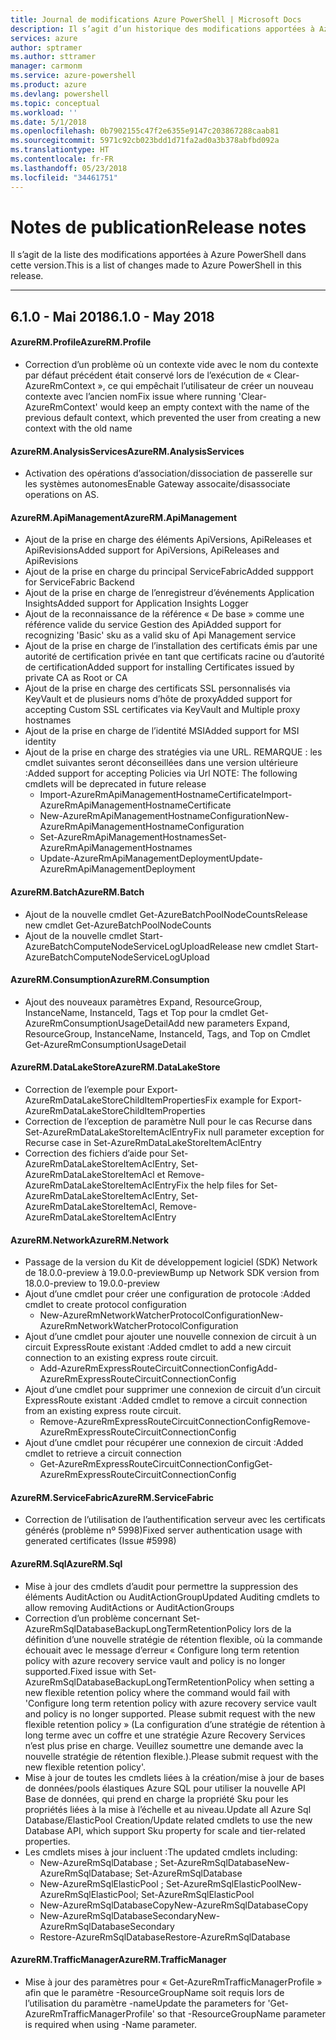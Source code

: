 ```yaml
---
title: Journal de modifications Azure PowerShell | Microsoft Docs
description: Il s’agit d’un historique des modifications apportées à Azure PowerShell dans la dernière version.
services: azure
author: sptramer
ms.author: sttramer
manager: carmonm
ms.service: azure-powershell
ms.product: azure
ms.devlang: powershell
ms.topic: conceptual
ms.workload: ''
ms.date: 5/1/2018
ms.openlocfilehash: 0b7902155c47f2e6355e9147c203867288caab81
ms.sourcegitcommit: 5971c92cb023bdd1d71fa2ad0a3b378abfbd092a
ms.translationtype: HT
ms.contentlocale: fr-FR
ms.lasthandoff: 05/23/2018
ms.locfileid: "34461751"
---
```

# <a name="release-notes"></a><span data-ttu-id="ed5c4-103">Notes de publication</span><span class="sxs-lookup"><span data-stu-id="ed5c4-103">Release notes</span></span>

<span data-ttu-id="ed5c4-104">Il s’agit de la liste des modifications apportées à Azure PowerShell dans cette version.</span><span class="sxs-lookup"><span data-stu-id="ed5c4-104">This is a list of changes made to Azure PowerShell in this release.</span></span>

---
## <a name="610---may-2018"></a><span data-ttu-id="ed5c4-105">6.1.0 - Mai 2018</span><span class="sxs-lookup"><span data-stu-id="ed5c4-105">6.1.0 - May 2018</span></span>
#### <a name="azurermprofile"></a><span data-ttu-id="ed5c4-106">AzureRM.Profile</span><span class="sxs-lookup"><span data-stu-id="ed5c4-106">AzureRM.Profile</span></span>
* <span data-ttu-id="ed5c4-107">Correction d’un problème où un contexte vide avec le nom du contexte par défaut précédent était conservé lors de l’exécution de « Clear-AzureRmContext », ce qui empêchait l’utilisateur de créer un nouveau contexte avec l’ancien nom</span><span class="sxs-lookup"><span data-stu-id="ed5c4-107">Fix issue where running 'Clear-AzureRmContext' would keep an empty context with the name of the previous default context, which prevented the user from creating a new context with the old name</span></span>

#### <a name="azurermanalysisservices"></a><span data-ttu-id="ed5c4-108">AzureRM.AnalysisServices</span><span class="sxs-lookup"><span data-stu-id="ed5c4-108">AzureRM.AnalysisServices</span></span>
* <span data-ttu-id="ed5c4-109">Activation des opérations d’association/dissociation de passerelle sur les systèmes autonomes</span><span class="sxs-lookup"><span data-stu-id="ed5c4-109">Enable Gateway assocaite/disassociate operations on AS.</span></span>

#### <a name="azurermapimanagement"></a><span data-ttu-id="ed5c4-110">AzureRM.ApiManagement</span><span class="sxs-lookup"><span data-stu-id="ed5c4-110">AzureRM.ApiManagement</span></span>
* <span data-ttu-id="ed5c4-111">Ajout de la prise en charge des éléments ApiVersions, ApiReleases et ApiRevisions</span><span class="sxs-lookup"><span data-stu-id="ed5c4-111">Added support for ApiVersions, ApiReleases and ApiRevisions</span></span>
* <span data-ttu-id="ed5c4-112">Ajout de la prise en charge du principal ServiceFabric</span><span class="sxs-lookup"><span data-stu-id="ed5c4-112">Added suppport for ServiceFabric Backend</span></span>
* <span data-ttu-id="ed5c4-113">Ajout de la prise en charge de l’enregistreur d’événements Application Insights</span><span class="sxs-lookup"><span data-stu-id="ed5c4-113">Added support for Application Insights Logger</span></span>
* <span data-ttu-id="ed5c4-114">Ajout de la reconnaissance de la référence « De base » comme une référence valide du service Gestion des Api</span><span class="sxs-lookup"><span data-stu-id="ed5c4-114">Added support for recognizing 'Basic' sku as a valid sku of Api Management service</span></span>
* <span data-ttu-id="ed5c4-115">Ajout de la prise en charge de l’installation des certificats émis par une autorité de certification privée en tant que certificats racine ou d’autorité de certification</span><span class="sxs-lookup"><span data-stu-id="ed5c4-115">Added support for installing Certificates issued by private CA as Root or CA</span></span>
* <span data-ttu-id="ed5c4-116">Ajout de la prise en charge des certificats SSL personnalisés via KeyVault et de plusieurs noms d’hôte de proxy</span><span class="sxs-lookup"><span data-stu-id="ed5c4-116">Added support for accepting Custom SSL certificates via KeyVault and Multiple proxy hostnames</span></span>
* <span data-ttu-id="ed5c4-117">Ajout de la prise en charge de l’identité MSI</span><span class="sxs-lookup"><span data-stu-id="ed5c4-117">Added support for MSI identity</span></span>
* <span data-ttu-id="ed5c4-118">Ajout de la prise en charge des stratégies via une URL. REMARQUE : les cmdlet suivantes seront déconseillées dans une version ultérieure :</span><span class="sxs-lookup"><span data-stu-id="ed5c4-118">Added support for accepting Policies via Url NOTE: The following cmdlets will be deprecated in future release</span></span>
   - <span data-ttu-id="ed5c4-119">Import-AzureRmApiManagementHostnameCertificate</span><span class="sxs-lookup"><span data-stu-id="ed5c4-119">Import-AzureRmApiManagementHostnameCertificate</span></span>
   - <span data-ttu-id="ed5c4-120">New-AzureRmApiManagementHostnameConfiguration</span><span class="sxs-lookup"><span data-stu-id="ed5c4-120">New-AzureRmApiManagementHostnameConfiguration</span></span>
   - <span data-ttu-id="ed5c4-121">Set-AzureRmApiManagementHostnames</span><span class="sxs-lookup"><span data-stu-id="ed5c4-121">Set-AzureRmApiManagementHostnames</span></span>
   - <span data-ttu-id="ed5c4-122">Update-AzureRmApiManagementDeployment</span><span class="sxs-lookup"><span data-stu-id="ed5c4-122">Update-AzureRmApiManagementDeployment</span></span>

#### <a name="azurermbatch"></a><span data-ttu-id="ed5c4-123">AzureRM.Batch</span><span class="sxs-lookup"><span data-stu-id="ed5c4-123">AzureRM.Batch</span></span>
* <span data-ttu-id="ed5c4-124">Ajout de la nouvelle cmdlet Get-AzureBatchPoolNodeCounts</span><span class="sxs-lookup"><span data-stu-id="ed5c4-124">Release new cmdlet Get-AzureBatchPoolNodeCounts</span></span>
* <span data-ttu-id="ed5c4-125">Ajout de la nouvelle cmdlet Start-AzureBatchComputeNodeServiceLogUpload</span><span class="sxs-lookup"><span data-stu-id="ed5c4-125">Release new cmdlet Start-AzureBatchComputeNodeServiceLogUpload</span></span>

#### <a name="azurermconsumption"></a><span data-ttu-id="ed5c4-126">AzureRM.Consumption</span><span class="sxs-lookup"><span data-stu-id="ed5c4-126">AzureRM.Consumption</span></span>
* <span data-ttu-id="ed5c4-127">Ajout des nouveaux paramètres Expand, ResourceGroup, InstanceName, InstanceId, Tags et Top pour la cmdlet Get-AzureRmConsumptionUsageDetail</span><span class="sxs-lookup"><span data-stu-id="ed5c4-127">Add new parameters Expand, ResourceGroup, InstanceName, InstanceId, Tags, and Top on Cmdlet Get-AzureRmConsumptionUsageDetail</span></span>

#### <a name="azurermdatalakestore"></a><span data-ttu-id="ed5c4-128">AzureRM.DataLakeStore</span><span class="sxs-lookup"><span data-stu-id="ed5c4-128">AzureRM.DataLakeStore</span></span>
* <span data-ttu-id="ed5c4-129">Correction de l’exemple pour Export-AzureRmDataLakeStoreChildItemProperties</span><span class="sxs-lookup"><span data-stu-id="ed5c4-129">Fix example for Export-AzureRmDataLakeStoreChildItemProperties</span></span>
* <span data-ttu-id="ed5c4-130">Correction de l’exception de paramètre Null pour le cas Recurse dans Set-AzureRmDataLakeStoreItemAclEntry</span><span class="sxs-lookup"><span data-stu-id="ed5c4-130">Fix null parameter exception for Recurse case in Set-AzureRmDataLakeStoreItemAclEntry</span></span> 
* <span data-ttu-id="ed5c4-131">Correction des fichiers d’aide pour Set-AzureRmDataLakeStoreItemAclEntry, Set-AzureRmDataLakeStoreItemAcl et Remove-AzureRmDataLakeStoreItemAclEntry</span><span class="sxs-lookup"><span data-stu-id="ed5c4-131">Fix the help files for Set-AzureRmDataLakeStoreItemAclEntry, Set-AzureRmDataLakeStoreItemAcl, Remove-AzureRmDataLakeStoreItemAclEntry</span></span> 

#### <a name="azurermnetwork"></a><span data-ttu-id="ed5c4-132">AzureRM.Network</span><span class="sxs-lookup"><span data-stu-id="ed5c4-132">AzureRM.Network</span></span>
* <span data-ttu-id="ed5c4-133">Passage de la version du Kit de développement logiciel (SDK) Network de 18.0.0-preview à 19.0.0-preview</span><span class="sxs-lookup"><span data-stu-id="ed5c4-133">Bump up Network SDK version from 18.0.0-preview to 19.0.0-preview</span></span>
* <span data-ttu-id="ed5c4-134">Ajout d’une cmdlet pour créer une configuration de protocole :</span><span class="sxs-lookup"><span data-stu-id="ed5c4-134">Added cmdlet to create protocol configuration</span></span>
    - <span data-ttu-id="ed5c4-135">New-AzureRmNetworkWatcherProtocolConfiguration</span><span class="sxs-lookup"><span data-stu-id="ed5c4-135">New-AzureRmNetworkWatcherProtocolConfiguration</span></span>
* <span data-ttu-id="ed5c4-136">Ajout d’une cmdlet pour ajouter une nouvelle connexion de circuit à un circuit ExpressRoute existant :</span><span class="sxs-lookup"><span data-stu-id="ed5c4-136">Added cmdlet to add a new circuit connection to an existing express route circuit.</span></span>
    - <span data-ttu-id="ed5c4-137">Add-AzureRmExpressRouteCircuitConnectionConfig</span><span class="sxs-lookup"><span data-stu-id="ed5c4-137">Add-AzureRmExpressRouteCircuitConnectionConfig</span></span>
* <span data-ttu-id="ed5c4-138">Ajout d’une cmdlet pour supprimer une connexion de circuit d’un circuit ExpressRoute existant :</span><span class="sxs-lookup"><span data-stu-id="ed5c4-138">Added cmdlet to remove a circuit connection from an existing express route circuit.</span></span>
    - <span data-ttu-id="ed5c4-139">Remove-AzureRmExpressRouteCircuitConnectionConfig</span><span class="sxs-lookup"><span data-stu-id="ed5c4-139">Remove-AzureRmExpressRouteCircuitConnectionConfig</span></span>
* <span data-ttu-id="ed5c4-140">Ajout d’une cmdlet pour récupérer une connexion de circuit :</span><span class="sxs-lookup"><span data-stu-id="ed5c4-140">Added cmdlet to retrieve a circuit connection</span></span>
    - <span data-ttu-id="ed5c4-141">Get-AzureRmExpressRouteCircuitConnectionConfig</span><span class="sxs-lookup"><span data-stu-id="ed5c4-141">Get-AzureRmExpressRouteCircuitConnectionConfig</span></span>

#### <a name="azurermservicefabric"></a><span data-ttu-id="ed5c4-142">AzureRM.ServiceFabric</span><span class="sxs-lookup"><span data-stu-id="ed5c4-142">AzureRM.ServiceFabric</span></span>
* <span data-ttu-id="ed5c4-143">Correction de l’utilisation de l’authentification serveur avec les certificats générés (problème nº 5998)</span><span class="sxs-lookup"><span data-stu-id="ed5c4-143">Fixed server authentication usage with generated certificates (Issue #5998)</span></span>

#### <a name="azurermsql"></a><span data-ttu-id="ed5c4-144">AzureRM.Sql</span><span class="sxs-lookup"><span data-stu-id="ed5c4-144">AzureRM.Sql</span></span>
* <span data-ttu-id="ed5c4-145">Mise à jour des cmdlets d’audit pour permettre la suppression des éléments AuditAction ou AuditActionGroup</span><span class="sxs-lookup"><span data-stu-id="ed5c4-145">Updated Auditing cmdlets to allow removing AuditActions or AuditActionGroups</span></span>
* <span data-ttu-id="ed5c4-146">Correction d’un problème concernant Set-AzureRmSqlDatabaseBackupLongTermRetentionPolicy lors de la définition d’une nouvelle stratégie de rétention flexible, où la commande échouait avec le message d’erreur « Configure long term retention policy with azure recovery service vault and policy is no longer supported.</span><span class="sxs-lookup"><span data-stu-id="ed5c4-146">Fixed issue with Set-AzureRmSqlDatabaseBackupLongTermRetentionPolicy when setting a new flexible retention policy where the command would fail with 'Configure long term retention policy with azure recovery service vault and policy is no longer supported.</span></span> <span data-ttu-id="ed5c4-147">Please submit request with the new flexible retention policy » (La configuration d’une stratégie de rétention à long terme avec un coffre et une stratégie Azure Recovery Services n’est plus prise en charge. Veuillez soumettre une demande avec la nouvelle stratégie de rétention flexible.).</span><span class="sxs-lookup"><span data-stu-id="ed5c4-147">Please submit request with the new flexible retention policy'.</span></span>
* <span data-ttu-id="ed5c4-148">Mise à jour de toutes les cmdlets liées à la création/mise à jour de bases de données/pools élastiques Azure SQL pour utiliser la nouvelle API Base de données, qui prend en charge la propriété Sku pour les propriétés liées à la mise à l’échelle et au niveau.</span><span class="sxs-lookup"><span data-stu-id="ed5c4-148">Update all Azure Sql Database/ElasticPool Creation/Update related cmdlets to use the new Database API, which support Sku property for scale and tier-related properties.</span></span>
* <span data-ttu-id="ed5c4-149">Les cmdlets mises à jour incluent :</span><span class="sxs-lookup"><span data-stu-id="ed5c4-149">The updated cmdlets including:</span></span> 
    - <span data-ttu-id="ed5c4-150">New-AzureRmSqlDatabase ; Set-AzureRmSqlDatabase</span><span class="sxs-lookup"><span data-stu-id="ed5c4-150">New-AzureRmSqlDatabase; Set-AzureRmSqlDatabase</span></span>
    - <span data-ttu-id="ed5c4-151">New-AzureRmSqlElasticPool ; Set-AzureRmSqlElasticPool</span><span class="sxs-lookup"><span data-stu-id="ed5c4-151">New-AzureRmSqlElasticPool; Set-AzureRmSqlElasticPool</span></span>
    - <span data-ttu-id="ed5c4-152">New-AzureRmSqlDatabaseCopy</span><span class="sxs-lookup"><span data-stu-id="ed5c4-152">New-AzureRmSqlDatabaseCopy</span></span>
    - <span data-ttu-id="ed5c4-153">New-AzureRmSqlDatabaseSecondary</span><span class="sxs-lookup"><span data-stu-id="ed5c4-153">New-AzureRmSqlDatabaseSecondary</span></span>
    - <span data-ttu-id="ed5c4-154">Restore-AzureRmSqlDatabase</span><span class="sxs-lookup"><span data-stu-id="ed5c4-154">Restore-AzureRmSqlDatabase</span></span>

#### <a name="azurermtrafficmanager"></a><span data-ttu-id="ed5c4-155">AzureRM.TrafficManager</span><span class="sxs-lookup"><span data-stu-id="ed5c4-155">AzureRM.TrafficManager</span></span>
* <span data-ttu-id="ed5c4-156">Mise à jour des paramètres pour « Get-AzureRmTrafficManagerProfile » afin que le paramètre -ResourceGroupName soit requis lors de l’utilisation du paramètre -name</span><span class="sxs-lookup"><span data-stu-id="ed5c4-156">Update the parameters for 'Get-AzureRmTrafficManagerProfile' so that -ResourceGroupName parameter is required when using -Name parameter.</span></span>